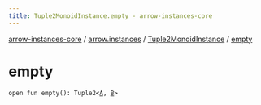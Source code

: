 ```yaml
---
title: Tuple2MonoidInstance.empty - arrow-instances-core
---
```


[arrow-instances-core](../../index.html) / [arrow.instances](../index.html) / [Tuple2MonoidInstance](index.html) / [empty](./empty.html)

# empty

`open fun empty(): Tuple2<`[`A`](index.html#A)`, `[`B`](index.html#B)`>`